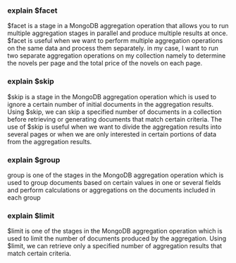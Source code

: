﻿### explain $facet
$facet is a stage in a MongoDB aggregation operation that allows you to run multiple aggregation stages in parallel and produce multiple results at once. $facet is useful when we want to perform multiple aggregation operations on the same data and process them separately.
in my case, I want to run two separate aggregation operations on my collection namely to determine the novels per page and the total price of the novels on each page.

### explain $skip
$skip is a stage in the MongoDB aggregation operation which is used to ignore a certain number of initial documents in the aggregation results. Using $skip, we can skip a specified number of documents in a collection before retrieving or generating documents that match certain criteria.
The use of $skip is useful when we want to divide the aggregation results into several pages or when we are only interested in certain portions of data from the aggregation results.

### explain $group
group is one of the stages in the MongoDB aggregation operation which is used to group documents based on certain values in one or several fields and perform calculations or aggregations on the documents included in each group

### explain $limit
$limit is one of the stages in the MongoDB aggregation operation which is used to limit the number of documents produced by the aggregation. Using $limit, we can retrieve only a specified number of aggregation results that match certain criteria.
